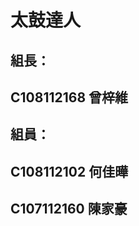 太鼓達人  
====  
組長：
------- 
C108112168 曾梓維
------- 
組員：
------- 
C108112102 何佳曄
------- 
C107112160 陳家豪
------- 
